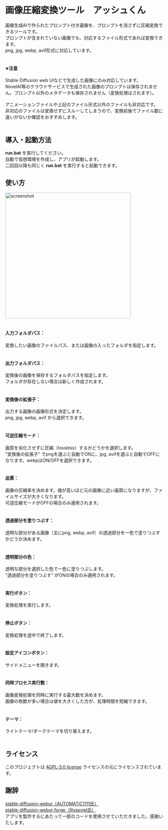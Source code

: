
# 画像圧縮変換ツール　アッシュくん

画像生成AIで作られたプロンプト付き画像を、プロンプトを消さずに圧縮変換できるツールです。<br>
プロンプトが含まれていない画像でも、対応するファイル形式であれば変換できます。<br>
png, jpg, webp, avif形式に対応しています。<br><br>

#### ※注意
Stable Diffusion web UIなどで生成した画像にのみ対応しています。<br>
NovelAI等のクラウドサービスで生成された画像のプロンプトは保存されません。プロンプト以外のメタデータも保存されません（変換処理はされます）。<br>
<br>
アニメーションファイルや上記のファイル形式以外のファイルも非対応です。<br>
非対応のファイルは変換せずにスルーしてしまうので、変換前後でファイル数に違いがないか確認をおすすめします。
<br><br>

## 導入・起動方法
<b>run.bat</b> を実行してください。<br>
自動で仮想環境を作成し、アプリが起動します。<br>
二回目以降も同じく <b>run.bat</b> を実行すると起動できます。
<br>


## 使い方
<img width="400" alt="screenshot" src="https://github.com/takep6/image-converter-with-prompt/assets/74190436/e32ca137-2339-464d-8a5d-4a6b9aaddb25">
<br><br>

#### 入力フォルダパス：
変換したい画像のファイルパス、または画像の入ったフォルダを指定します。
<br><br>

#### 出力フォルダパス：
変換後の画像を保存するフォルダパスを指定します。<br>
フォルダが存在しない場合は新しく作成されます。
<br><br>

#### 変換後の拡張子：
出力する画像の画像形式を決定します。<br>
png, jpg, webp, avif から選択できます。
<br><br>

#### 可逆圧縮モード：
画質を劣化させずに圧縮（lossless）するかどうかを選択します。<br>
"変換後の拡張子" でpngを選ぶと自動でONに、jpg, avifを選ぶと自動でOFFになります。webpはON/OFFを選択できます。
<br><br>

#### 品質：
画像の圧縮率を決めます。値が高いほど元の画像に近い画質になりますが、ファイルサイズが大きくなります。<br>
可逆圧縮モードがOFFの場合のみ適用されます。
<br><br>

#### 透過部分を塗りつぶす：
透明な部分がある画像（主にpng, webp, avif）の透過部分を一色で塗りつぶすかどうか決めます。
<br><br>

#### 透明部分の色：
透明な部分を選択した色で一色に塗りつぶします。<br>
"透過部分を塗りつぶす" がONの場合のみ適用されます。
<br><br>

#### 実行ボタン：
変換処理を実行します。
<br><br>

#### 停止ボタン：
変換処理を途中で終了します。
<br><br>

#### 設定アイコンボタン：
サイドメニューを開きます。
<br><br>

#### 同時プロセス実行数：
画像変換処理を同時に実行する最大数を決めます。<br>
画像の枚数が多い場合は値を大きくした方が、処理時間を短縮できます。
<br><br>

#### テーマ：
ライトテーマ/ダークテーマを切り替えます。
<br><br>

## ライセンス
このプロジェクトは [AGPL-3.0 license](LICENSE.txt) ライセンスの元にライセンスされています。

## 謝辞
[stable-diffusion-webui（AUTOMATIC1111氏）](https://github.com/AUTOMATIC1111/stable-diffusion-webui)<br>
[stable-diffusion-webui-forge（lllyasviel氏）](https://github.com/lllyasviel/stable-diffusion-webui-forge)<br>
アプリを製作するにあたって一部のコードを使用させていただきました。感謝いたします。






